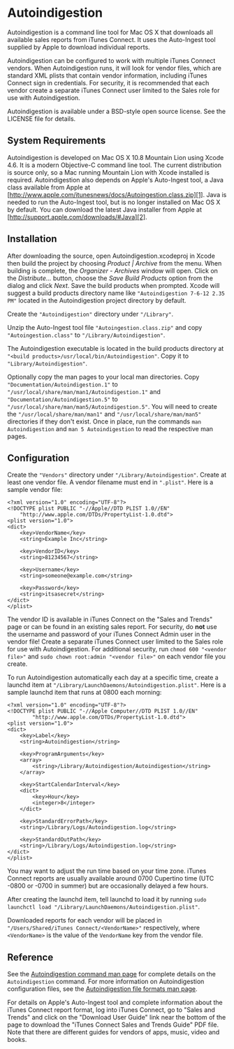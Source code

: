 Autoindigestion
===============
Autoindigestion is a command line tool for Mac OS X that downloads all 
available sales reports from iTunes Connect.  It uses the Auto-Ingest tool 
supplied by Apple to download individual reports.

Autoindigestion can be configured to work with multiple iTunes Connect 
vendors.  When Autoindigestion runs, it will look for vendor files, which are
standard XML plists that contain vendor information, including iTunes Connect 
sign in credentials.  For security, it is recommended that each vendor create a 
separate iTunes Connect user limited to the Sales role for use with 
Autoindigestion.

Autoindigestion is available under a BSD-style open source license.  See the
LICENSE file for details.

System Requirements
-------------------
Autoindigestion is developed on Mac OS X 10.8 Mountain Lion using Xcode 4.6.
It is a modern Objective-C command line tool.  The current distribution is 
source only, so a Mac running Mountain Lion with Xcode installed is required.
Autoindigestion also depends on Apple's Auto-Ingest tool, a Java class 
available from Apple at 
[http://www.apple.com/itunesnews/docs/Autoingestion.class.zip][1].  Java is 
needed to run the Auto-Ingest tool, but is no longer installed on Mac OS X by
default.  You can download the latest Java installer from Apple at
[http://support.apple.com/downloads/#Java][2].

Installation
------------
After downloading the source, open Autoindigestion.xcodeproj in Xcode then
build the project by choosing _Product | Archive_ from the menu.  When building
is complete, the _Organizer - Archives_ window will open.  Click on the 
_Distribute..._ button, choose the _Save Build Products_ option from the
dialog and click _Next_.  Save the build products when prompted.  Xcode will
suggest a build products directory name like `"Autoindigestion 7-6-12 2.35 PM"` 
located in the Autoindigestion project directory by default.

Create the `"Autoindigestion"` directory under `"/Library"`.

Unzip the Auto-Ingest tool file `"Autoingestion.class.zip"` and copy 
`"Autoingestion.class"` to `"/Library/Autoindigestion"`.

The Autoindigestion executable is located in the build products directory at
`"<build products>/usr/local/bin/Autoindigestion"`.  Copy it to
`"Library/Autoindigestion"`.

Optionally copy the man pages to your local man directories.  Copy 
`"Documentation/Autoindigestion.1"` to 
`"/usr/local/share/man/man1/Autoindigestion.1"` and 
`"Documentation/Autoindigestion.5"` to
`"/usr/local/share/man/man5/Autoindigestion.5"`.  You will need to create the
`"/usr/local/share/man/man1"` and `"/usr/local/share/man/man5"` directories if 
they don't exist.  Once in place, run the commands `man Autoindigestion` and 
`man 5 Autoindigestion` to read the respective man pages.

Configuration
-------------
Create the `"Vendors"` directory under `"/Library/Autoindigestion"`.  Create
at least one vendor file.  A vendor filename must end in `".plist"`.  Here is a
sample vendor file:
    
    <?xml version="1.0" encoding="UTF-8"?>
    <!DOCTYPE plist PUBLIC "-//Apple//DTD PLIST 1.0//EN" 
        "http://www.apple.com/DTDs/PropertyList-1.0.dtd">
    <plist version="1.0">
    <dict>
        <key>VendorName</key>
        <string>Example Inc</string>
        
        <key>VendorID</key>
        <string>81234567</string>
        
        <key>Username</key>
        <string>someone@example.com</string>
        
        <key>Password</key>
        <string>itsasecret</string>
    </dict>
    </plist>
The vendor ID is available in iTunes Connect on the "Sales and Trends" page or
can be found in an existing sales report.  For security, do **not** use the 
username and password of your iTunes Connect Admin user in the vendor file!
Create a separate iTunes Connect user limited to the Sales role for use with 
Autoindigestion.  For additional security, run `chmod 600 "<vendor file>"` 
and `sudo chown root:admin "<vendor file>"` on each vendor file you create.

To run Autoindigestion automatically each day at a specific time, create a 
launchd item at `"/Library/LaunchDaemons/Autoindigestion.plist"`.  Here is a 
sample launchd item that runs at 0800 each morning:
    
    <?xml version="1.0" encoding="UTF-8"?>
    <!DOCTYPE plist PUBLIC "-//Apple Computer//DTD PLIST 1.0//EN"
            "http://www.apple.com/DTDs/PropertyList-1.0.dtd">
    <plist version="1.0">
    <dict>
        <key>Label</key>
        <string>Autoindigestion</string>
        
        <key>ProgramArguments</key>
        <array>
            <string>/Library/Autoindigestion/Autoindigestion</string>
        </array>
        
        <key>StartCalendarInterval</key>
        <dict>
            <key>Hour</key>
            <integer>8</integer>
        </dict>
        
        <key>StandardErrorPath</key>
        <string>/Library/Logs/Autoindigestion.log</string>
        
        <key>StandardOutPath</key>
        <string>/Library/Logs/Autoindigestion.log</string>
    </dict>
    </plist>
You may want to adjust the run time based on your time zone.  iTunes Connect
reports are usually available around 0700 Cupertino time (UTC -0800 or -0700
in summer) but are occasionally delayed a few hours.

After creating the launchd item, tell launchd to load it by running 
`sudo launchctl load "/Library/LaunchDaemons/Autoindigestion.plist"`.

Downloaded reports for each vendor will be placed in
`"/Users/Shared/iTunes Connect/<VendorName>"` respectively, where `<VendorName>`
is the value of the `VendorName` key from the vendor file.

Reference
---------
See the [Autoindigestion command man page][3] for complete details on the
`Autoindigestion` command.  For more information on Autoindigestion 
configuration files, see the [Autoindigestion file formats man page][4].

For details on Apple's Auto-Ingest tool and complete information about the
iTunes Connect report format, log into iTunes Connect, go to "Sales and Trends"
and click on the "Download User Guide" link near the bottom of the page to
download the "iTunes Connect Sales and Trends Guide" PDF file.  Note that there
are different guides for vendors of apps, music, video and books.


[1]: http://www.apple.com/itunesnews/docs/Autoingestion.class.zip "Apple's Auto-Ingest tool"
[2]: http://support.apple.com/downloads/#Java "Mac OS X Java installer"
[3]: https://github.com/AblePear/Autoindigestion/blob/master/Documentation/Autoindigestion.1.txt "Autoindigestion command man page"
[4]: https://github.com/AblePear/Autoindigestion/blob/master/Documentation/Autoindigestion.5.txt "Autoindigestion file formats man page"
